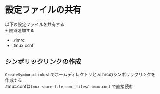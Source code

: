 # 設定ファイルの共有
以下の設定ファイルを共有する  
※ 随時追加する  
- .vimrc
- .tmux.conf

## シンボリックリンクの作成
`CreateSymboricLink.sh`でホームディレクトリと.vimrcのシンボリックリンクを作成する  
.tmux.confは`tmux soure-file conf_files/.tmux.conf` で直接読む  

